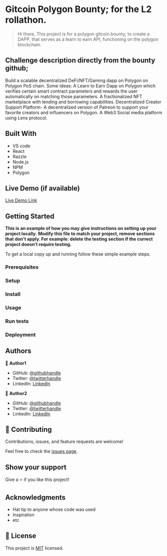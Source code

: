 

# Gitcoin Polygon Bounty; for the L2 rollathon. 

> Hi there,
> This project is for a polygon gitcoin bounty, to create a DAPP, 
> that serves as a learn to earn API, functioning on the polygon blockchain. 


## Challenge description directly from the bounty github;

Build a scalable decentralized DeFi/NFT/Gaming dapp on Polygon on Polygon PoS chain.
Some ideas:
A Learn to Earn Dapp on Polygon which verifies certain smart contract parameters and rewards the user automatically on matching those parameters.
A fractionalized NFT marketplace with lending and borrowing capabilities.
Decentralized Creator Support Platform- A decentralized version of Patreon to support your favorite creators and influencers on Polygon.
A Web3 Social media platform using Lens protocol.


## Built With

- VS code
- React
- Razzle
- Node.js
- NPM
- Polygon

## Live Demo (if available)

[Live Demo Link](https://livedemo.com)


## Getting Started

**This is an example of how you may give instructions on setting up your project locally.**
**Modify this file to match your project, remove sections that don't apply. For example: delete the testing section if the currect project doesn't require testing.**


To get a local copy up and running follow these simple example steps.

### Prerequisites

### Setup

### Install

### Usage

### Run tests

### Deployment



## Authors

👤 **Author1**

- GitHub: [@githubhandle](https://github.com/githubhandle)
- Twitter: [@twitterhandle](https://twitter.com/twitterhandle)
- LinkedIn: [LinkedIn](https://linkedin.com/in/linkedinhandle)

👤 **Author2**

- GitHub: [@githubhandle](https://github.com/githubhandle)
- Twitter: [@twitterhandle](https://twitter.com/twitterhandle)
- LinkedIn: [LinkedIn](https://linkedin.com/in/linkedinhandle)

## 🤝 Contributing

Contributions, issues, and feature requests are welcome!

Feel free to check the [issues page](../../issues/).

## Show your support

Give a ⭐️ if you like this project!

## Acknowledgments

- Hat tip to anyone whose code was used
- Inspiration
- etc

## 📝 License

This project is [MIT](./MIT.md) licensed.
